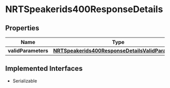 

# NRTSpeakerids400ResponseDetails


## Properties

Name | Type | Description | Notes
------------ | ------------- | ------------- | -------------
**validParameters** | [**NRTSpeakerids400ResponseDetailsValidParameters**](NRTSpeakerids400ResponseDetailsValidParameters.md) |  |  [optional]


## Implemented Interfaces

* Serializable


